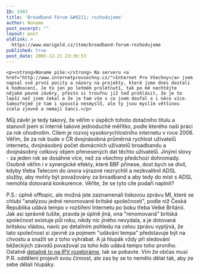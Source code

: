```yaml
---
ID: 1903
title: 'Broadband Fórum &#8211; rozhodujeme'
author: Noname
post_excerpt: ""
layout: post
oldlink: >
  https://www.marigold.cz/item/broadband-forum-rozhodujeme
published: true
post_date: 2005-12-21 23:36:53
---
```

	<p><strong>Noname píše:</strong> Na serveru <a href="http://www.internetprovsechny.cz/">Internet Pro Všechny</a> jsem napsal své první pocity a názory na projekty, které jsme dnes dostali k hodnocení. Je to jen po letmém prolétnutí, tak po mě nechtějte nějaké pevné závěry, přesto si troufnu již teď prohlásit, že je to lepší než jsem čekal a že je tam vše v co jsem doufal a i něco více. Samozřejmě je tam i spousta nesmyslů, ale ty jsou myslím většinou zcela zjevné a nemají šanci.</p>
<p>Můj závěr je tedy takový, že věřím v úspěch tohoto dotačního titulu a stanovil jsem si interně takové jednoduché měřítko, podle kterého naši práci za rok ohodnotím. Cílem je rozvoj vysokorychlostního internetu v roce 2006. Věřím, že za rok bude v ČR dvojnásobná průměrná rychlost uživatelů internetu, dvojnásobný počet domácních uživatelů broadbandu a dvojnásobný celkový objem přenesených dat těchto uživatelů. Jinými slovy - za jeden rok se dosáhne více, než za všechny předchozí dohromady. Osobně věřím i v synergické efekty, které BBF přinese, dost bych se divil, kdyby třeba Telecom do února výrazné nezrychlil a nezkvalitnil ADSL služby, aby mohly být považovány za broadband a aby tedy do míst s ADSL nemohla dotovaná konkurence. Věříte, že se tyto cíle podaří naplnit?</p>
<p>P.S.: úplně offtopic, ale možná jste zaznamenali tiskovou zprávu MI, které se chlubí "analýzou jedné renomované britské společnosti", podle níž Česká Republika udává tempo v rozšíření Internetu po boku třeba Velké Británii. Jak asi správně tušíte, pravda je úplně jiná, ona "renomovaná" britská společnost existuje půl roku, nikdy nic jiného nevydala, a je dotovaná britskou vládou, navíc po detailním pohledu na celou zprávu vyplývá, že tato společnost si zjevně za pojmem "udávání tempa" představuje být na chvostu a snažit se z toho vyhrabat. A já hlupák vždy při sledování běžeckých závodů považoval za toho kdo udává tempo toho prvního. Ostatně <a href="http://www.internetprovsechny.cz/clanek.php?cid=148">detailně to na IPV rozebíráme</a>, tak se pobavte. Vím že občas musí P.R. oddělení projevit svou činnost, ale zas by se to nemělo dělat tak, aby ze sebe dělali hlupáky.</p>